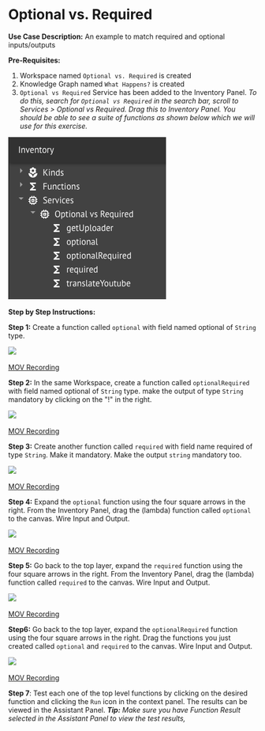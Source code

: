 # Optional vs. Required

**Use Case Description:** An example to match required and optional inputs/outputs

**Pre-Requisites:**

1. Workspace named `Optional vs. Required` is created
2. Knowledge Graph named `What Happens?` is created
3. `Optional vs Required` Service has been added to the Inventory Panel.  _To do this, search for `Optional vs Required` in the search bar, scroll to Services &gt; Optional vs Required. Drag this to Inventory Panel. You should be able to see a suite of functions  as shown below  which we will use for this exercise._

![](../../.gitbook/assets/image%20%2811%29.png)

**Step by Step Instructions:**

**Step 1:** Create a function called `optional` with field named optional of `String` type. 

![](https://maanaimages.blob.core.windows.net/maana-q-documentation/QTraining_lessons/OptionalVsRequired/Gifs/OptionalVsRequired_Step1.gif)



[MOV Recording](https://maanaimages.blob.core.windows.net/maana-q-documentation/QTraining_lessons/OptionalVsRequired/videos/OptionalVsRequired_Step1.mov) 

**Step 2:** In the same Workspace, create a function called `optionalRequired` with field named optional of `String` type. make the output of type `String` mandatory by clicking on the "!" in the right.

![](https://maanaimages.blob.core.windows.net/maana-q-documentation/QTraining_lessons/OptionalVsRequired/Gifs/OptionalVsRequired_Step2.gif)

[MOV Recording](https://maanaimages.blob.core.windows.net/maana-q-documentation/QTraining_lessons/OptionalVsRequired/videos/OptionalVsRequired_Step2.mov)  

**Step 3:** Create another function called `required` with field name required of type `String`. Make it mandatory. Make the output `string` mandatory too.

![](https://maanaimages.blob.core.windows.net/maana-q-documentation/QTraining_lessons/OptionalVsRequired/Gifs/OptionalVsRequired_Step3.gif)

[MOV Recording](https://maanaimages.blob.core.windows.net/maana-q-documentation/QTraining_lessons/OptionalVsRequired/videos/OptionalVsRequired_Step3.mov)

**Step 4:** Expand the `optional` function using the four square arrows in the right. From the Inventory Panel, drag the \(lambda\) function called  `optional` to the canvas. Wire Input and Output.

![](https://maanaimages.blob.core.windows.net/maana-q-documentation/QTraining_lessons/OptionalVsRequired/Gifs/OptionalVsRequired_Step4.gif)

[MOV Recording](https://maanaimages.blob.core.windows.net/maana-q-documentation/QTraining_lessons/OptionalVsRequired/videos/OptionalVsRequired_Step4.mov)

**Step 5:** Go back to the top layer, expand the `required` function using the four square arrows in the right. From the Inventory Panel, drag the \(lambda\) function called `required` to the canvas. Wire Input and Output.

![](https://maanaimages.blob.core.windows.net/maana-q-documentation/QTraining_lessons/OptionalVsRequired/Gifs/OptionalVsRequired_Step5.gif)

[MOV Recording](https://maanaimages.blob.core.windows.net/maana-q-documentation/QTraining_lessons/OptionalVsRequired/videos/OptionalVsRequired_Step5.mov)

**Step6:** Go back to the top layer, expand the `optionalRequired` function using the four square arrows in the right. Drag the functions you just created called `optional` and `required` to the canvas. Wire Input and Output.

![](https://maanaimages.blob.core.windows.net/maana-q-documentation/QTraining_lessons/OptionalVsRequired/Gifs/OptionalVsRequired_Step6.gif)

[MOV Recording](https://maanaimages.blob.core.windows.net/maana-q-documentation/QTraining_lessons/OptionalVsRequired/videos/OptionalVsRequired_Step6.mov)

**Step 7**: Test each one of the top level functions by clicking on the desired function and clicking  the `Run` icon in the context panel. The results can be viewed in the Assistant Panel. _**Tip:** Make sure you have Function Result selected in the Assistant Panel to view the test results,_



